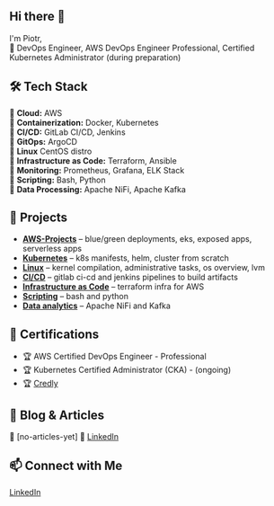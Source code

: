 ## Hi there 👋
I'm Piotr,  
🚀 DevOps Engineer, AWS DevOps Engineer Professional, Certified Kubernetes Administrator (during preparation)  


## 🛠️ Tech Stack  
🔹 **Cloud:** AWS  
🔹 **Containerization:** Docker, Kubernetes  
🔹 **CI/CD:** GitLab CI/CD, Jenkins  
🔹 **GitOps:** ArgoCD  
🔹 **Linux** CentOS distro  
🔹 **Infrastructure as Code:** Terraform, Ansible  
🔹 **Monitoring:** Prometheus, Grafana, ELK Stack  
🔹 **Scripting:** Bash, Python  
🔹 **Data Processing:** Apache NiFi, Apache Kafka  


## 🚀 Projects  
- **[AWS-Projects](https://github.com/LeajD/AWS-Projects)** – blue/green deployments, eks, exposed apps, serverless apps  
- **[Kubernetes](https://github.com/LeajD/K8s)** – k8s manifests, helm, cluster from scratch  
- **[Linux](https://github.com/LeajD/Linux)** – kernel compilation, administrative tasks, os overview, lvm
- **[CI/CD](https://github.com/LeajD/CI-CD)** – gitlab ci-cd and jenkins pipelines to build artifacts 
- **[Infrastructure as Code](https://github.com/LeajD/Terraform)** – terraform infra for AWS
- **[Scripting](https://github.com/LeajD/Scripting)** – bash and python
- **[Data analytics](https://github.com/LeajD/Other)** – Apache NiFi and Kafka


## 📜 Certifications  
- 🏆 AWS Certified DevOps Engineer - Professional  
- 🏆 Kubernetes Certified Administrator (CKA) - (ongoing)
- 🏆 [Credly](https://www.credly.com/users/piotr-kikowski/)  


## 📝 Blog & Articles  
🔗 [no-articles-yet]
🔗 [LinkedIn](https://www.linkedin.com/in/piotr-kikowski-devops/)  

## 📫 Connect with Me  
[LinkedIn](https://www.linkedin.com/in/piotr-kikowski-devops/)  
